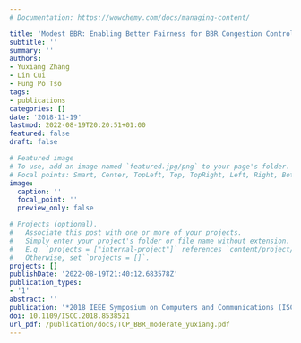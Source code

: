 ```yaml
---
# Documentation: https://wowchemy.com/docs/managing-content/

title: 'Modest BBR: Enabling Better Fairness for BBR Congestion Control'
subtitle: ''
summary: ''
authors:
- Yuxiang Zhang
- Lin Cui
- Fung Po Tso
tags:
- publications
categories: []
date: '2018-11-19'
lastmod: 2022-08-19T20:20:51+01:00
featured: false
draft: false

# Featured image
# To use, add an image named `featured.jpg/png` to your page's folder.
# Focal points: Smart, Center, TopLeft, Top, TopRight, Left, Right, BottomLeft, Bottom, BottomRight.
image:
  caption: ''
  focal_point: ''
  preview_only: false

# Projects (optional).
#   Associate this post with one or more of your projects.
#   Simply enter your project's folder or file name without extension.
#   E.g. `projects = ["internal-project"]` references `content/project/deep-learning/index.md`.
#   Otherwise, set `projects = []`.
projects: []
publishDate: '2022-08-19T21:40:12.683578Z'
publication_types:
- '1'
abstract: ''
publication: '*2018 IEEE Symposium on Computers and Communications (ISCC)*'
doi: 10.1109/ISCC.2018.8538521
url_pdf: /publication/docs/TCP_BBR_moderate_yuxiang.pdf
---
```

